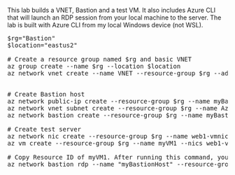This lab builds a VNET, Bastion and a test VM. It also includes Azure CLI that will launch an RDP session from your local machine to the server. The lab is built with Azure CLI from my local Windows device (not WSL).

<pre lang="...">
$rg="Bastion"
$location="eastus2"

# Create a resource group named $rg and basic VNET
az group create --name $rg --location $location
az network vnet create --name VNET --resource-group $rg --address-prefix 10.100.0.0/16 --subnet-name web --subnet-prefix 10.100.0.0/24


# Create Bastion host
az network public-ip create --resource-group $rg --name myBastionIP --sku Standard 
az network vnet subnet create --resource-group $rg --name AzureBastionSubnet --vnet-name VNET --address-prefixes 10.100.1.0/27
az network bastion create --resource-group $rg --name myBastionHost --public-ip-address myBastionIP --vnet-name VNET --location $location --enable-tunneling

# Create test server
az network nic create --resource-group $rg --name web1-vmnic --vnet-name VNET --subnet web 
az vm create --resource-group $rg --name myVM1 --nics web1-vmnic --image win2019datacenter --admin-username azureuser --admin-password Msft123Msft123 --size Standard_D2as_v4

# Copy Resource ID of myVM1. After running this command, you will be prompted for crredentials to access the VM
az network bastion rdp --name "myBastionHost" --resource-group $rg --target-resource-id "/subscriptions/xxxxresourceGroups/Bastion/providers/Microsoft.Compute/virtualMachines/myVM1"

</pre>
